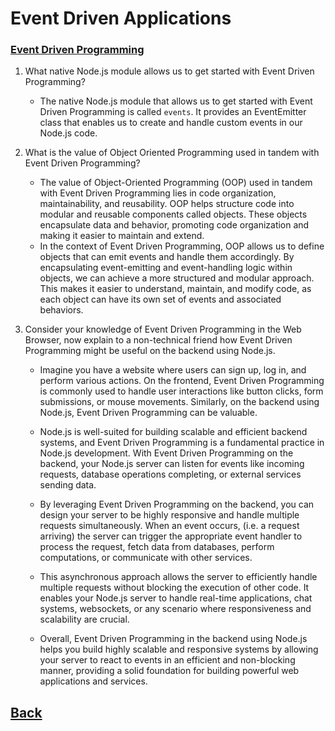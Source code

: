 # Event Driven Applications

### [Event Driven Programming](https://www.digitalocean.com/community/tutorials/nodejs-event-driven-programming)

1. What native Node.js module allows us to get started with Event Driven Programming?
   * The native Node.js module that allows us to get started with Event Driven Programming is called `events`. It provides an EventEmitter class that enables us to create and handle custom events in our Node.js code.

2. What is the value of Object Oriented Programming used in tandem with Event Driven Programming?
   * The value of Object-Oriented Programming (OOP) used in tandem with Event Driven Programming lies in code organization, maintainability, and reusability. OOP helps structure code into modular and reusable components called objects. These objects encapsulate data and behavior, promoting code organization and making it easier to maintain and extend.
   * In the context of Event Driven Programming, OOP allows us to define objects that can emit events and handle them accordingly. By encapsulating event-emitting and event-handling logic within objects, we can achieve a more structured and modular approach. This makes it easier to understand, maintain, and modify code, as each object can have its own set of events and associated behaviors.

3. Consider your knowledge of Event Driven Programming in the Web Browser, now explain to a non-technical friend how Event Driven Programming might be useful on the backend using Node.js.
   * Imagine you have a website where users can sign up, log in, and perform various actions. On the frontend, Event Driven Programming is commonly used to handle user interactions like button clicks, form submissions, or mouse movements. Similarly, on the backend using Node.js, Event Driven Programming can be valuable.
   * Node.js is well-suited for building scalable and efficient backend systems, and Event Driven Programming is a fundamental practice in Node.js development. With Event Driven Programming on the backend, your Node.js server can listen for events like incoming requests, database operations completing, or external services sending data.

   * By leveraging Event Driven Programming on the backend, you can design your server to be highly responsive and handle multiple requests simultaneously. When an event occurs, (i.e. a request arriving) the server can trigger the appropriate event handler to process the request, fetch data from databases, perform computations, or communicate with other services.

   * This asynchronous approach allows the server to efficiently handle multiple requests without blocking the execution of other code. It enables your Node.js server to handle real-time applications, chat systems, websockets, or any scenario where responsiveness and scalability are crucial.

   * Overall, Event Driven Programming in the backend using Node.js helps you build highly scalable and responsive systems by allowing your server to react to events in an efficient and non-blocking manner, providing a solid foundation for building powerful web applications and services.

## [Back](../401readingNotes.md)